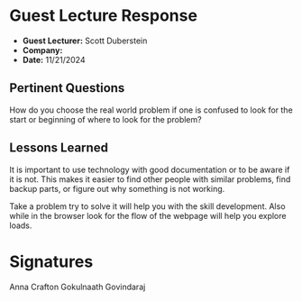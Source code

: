 # Guest Lecture Response
* **Guest Lecturer:** Scott Duberstein
* **Company:** 
* **Date:** 11/21/2024

## Pertinent Questions
How do you choose the real world problem if one is confused to look for the start or beginning of where to look for the problem?

## Lessons Learned

It is important to use technology with good documentation or to be aware if it is not. This makes it easier to find other people with similar problems, find backup parts, or figure out why something is not working. 

Take a problem try to solve it will help you with the skill development. Also while in the browser look for the flow of the webpage will help you explore loads.
# Signatures
Anna Crafton
Gokulnaath Govindaraj
